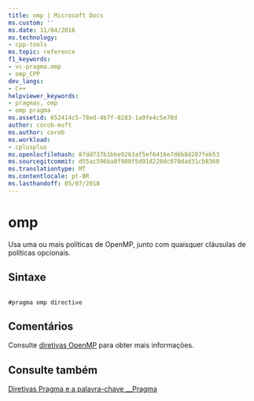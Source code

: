 ```yaml
---
title: omp | Microsoft Docs
ms.custom: ''
ms.date: 11/04/2016
ms.technology:
- cpp-tools
ms.topic: reference
f1_keywords:
- vc-pragma.omp
- omp_CPP
dev_langs:
- C++
helpviewer_keywords:
- pragmas, omp
- omp pragma
ms.assetid: 652414c5-78ed-4b7f-8283-1a9fe4c5e78d
author: corob-msft
ms.author: corob
ms.workload:
- cplusplus
ms.openlocfilehash: 87dd737b1bbe9263af5ef6416e7d6b8d287feb53
ms.sourcegitcommit: d55ac596ba8f908f5d91d228dc070dad31cb8360
ms.translationtype: MT
ms.contentlocale: pt-BR
ms.lasthandoff: 05/07/2018
---
```

# <a name="omp"></a>omp
Usa uma ou mais políticas de OpenMP, junto com quaisquer cláusulas de políticas opcionais.  
  
## <a name="syntax"></a>Sintaxe  
  
```  
  
#pragma omp directive  
```  
  
## <a name="remarks"></a>Comentários  
 Consulte [diretivas OpenMP](../parallel/openmp/reference/openmp-directives.md) para obter mais informações.  
  
## <a name="see-also"></a>Consulte também  
 [Diretivas Pragma e a palavra-chave __Pragma](../preprocessor/pragma-directives-and-the-pragma-keyword.md)